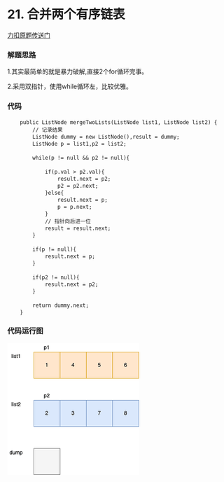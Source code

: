 # 21. 合并两个有序链表
[力扣原题传送门](https://leetcode-cn.com/problems/merge-two-sorted-lists/)

### 解题思路
1.其实最简单的就是暴力破解,直接2个for循环完事。</p>
2.采用双指针，使用while循环左，比较优雅。</p>

### 代码

```
    public ListNode mergeTwoLists(ListNode list1, ListNode list2) {
        // 记录结果
        ListNode dummy = new ListNode(),result = dummy;
        ListNode p = list1,p2 = list2;

        while(p != null && p2 != null){

            if(p.val > p2.val){
                result.next = p2;
                p2 = p2.next;
            }else{
                result.next = p;
                p = p.next;
            }
            // 指针向后进一位
            result = result.next;
        }

        if(p != null){
            result.next = p;
        }

        if(p2 != null){
            result.next = p2;
        }

        return dummy.next;
    }
```

### 代码运行图

<img src="./resources/Q21.gif"/>
